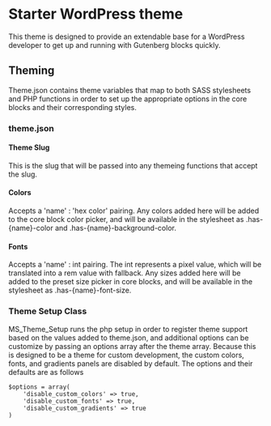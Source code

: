 # Starter WordPress theme

This theme is designed to provide an extendable base for a WordPress developer to get up and running with Gutenberg blocks quickly.

## Theming
Theme.json contains theme variables that map to both SASS stylesheets and PHP functions in order to set up the appropriate options in the core blocks and their corresponding styles. 

### theme.json

#### Theme Slug
This is the slug that will be passed into any themeing functions that accept the slug.

#### Colors
Accepts a 'name' : 'hex color' pairing. Any colors added here will be added to the core block color picker, and will be available in the stylesheet as .has-{name}-color and .has-{name}-background-color.

#### Fonts
Accepts a 'name' : int pairing. The int represents a pixel value, which will be translated into a rem value with fallback. Any sizes added here will be added to the preset size picker in core blocks, and will be available in the stylesheet as .has-{name}-font-size. 

### Theme Setup Class
MS_Theme_Setup runs the php setup in order to register theme support based on the values added to theme.json, and additional options can be customize by passing an options array after the theme array. Because this is designed to be a theme for custom development, the custom colors, fonts, and gradients panels are disabled by default. The options and their defaults are as follows 

    $options = array(
        'disable_custom_colors' => true,
        'disable_custom_fonts' => true,
        'disable_custom_gradients' => true
    )